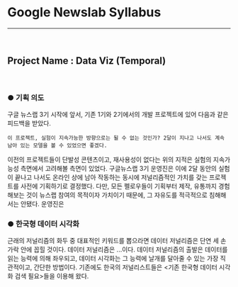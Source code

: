 # Google Newslab Syllabus

<hr/>
<br/>

## Project Name : Data Viz (Temporal)
<br/>

### &#9679; 기획 의도
구글 뉴스랩 3기 시작에 앞서, 기존 1기와 2기에서의 개발 프로젝트에 있어 다음과 같은 피드백을 받았다. 

```
이 프로젝트, 실험이 지속가능한 방향으로는 될 수 없는 것인가? 2달이 지나고 나서도 계속 남아 있는 모델을 볼 수 있었으면 좋겠다.
```

 이전의 프로젝트들이 단발성 콘텐츠이고, 재사용성이 없다는 위의 지적은 실험의 지속가능성 측면에서 고려해볼 측면이 있었다. 구글뉴스랩 3기 운영진은 이에 2달 동안의 실험이 끝나고 나서도 온라인 상에 남아 작동하는 동시에 저널리즘적인 가치를 갖는 프로젝트를 사전에 기획하기로 결정했다. 다만, 모든 펠로우들이 기획부터 제작, 유통까지 경험해보는 것이 뉴스랩 참여의 목적이자 가치이기 때문에, 그 자유도를 적극적으로 침해해서는 안됐다. 운영진은 

### &#9679; 한국형 데이터 시각화

근래의 저널리즘의 화두 중 대표적인 키워드를 뽑으라면 데이터 저널리즘은 단연 세 손가락 안에 꼽힐 것이다. 데이터 저널리즘은 ...이다. 데이터 저널리즘의 출발은 데이터를 읽는 능력에 의해 좌우되고, 데이터 시각화는 그 능력에 날개를 달아줄 수 있는 가장 직관적이고, 간단한 방법이다. 기존에도 한국의 저널리스트들은 <기존 한국형 데이터 시각화 검색 필요>들을 이용해 왔다. 